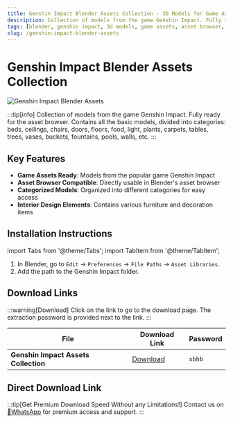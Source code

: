 ```yaml
---
title: Genshin Impact Blender Assets Collection - 3D Models for Game Assets
description: Collection of models from the game Genshin Impact. Fully ready for the asset browser with basic models like beds, chairs, doors, floors, plants, tables, trees, etc.
tags: [blender, genshin impact, 3d models, game assets, asset browser, blender assets, 3d modeling, game development]
slug: /genshin-impact-blender-assets
---
```


# Genshin Impact Blender Assets Collection

![Genshin Impact Blender Assets](https://www.gfxcamp.com/wp-content/uploads/2025/09/Genshin-Impact-Blender-Assets-collection.jpg)

:::tip[info]
Collection of models from the game Genshin Impact. Fully ready for the asset browser. Contains all the basic models, divided into categories: beds, ceilings, chairs, doors, floors, food, light, plants, carpets, tables, trees, vases, buckets, fountains, pools, walls, etc.
:::

## Key Features

- **Game Assets Ready**: Models from the popular game Genshin Impact
- **Asset Browser Compatible**: Directly usable in Blender's asset browser
- **Categorized Models**: Organized into different categories for easy access
- **Interior Design Elements**: Contains various furniture and decoration items

## Installation Instructions

import Tabs from '@theme/Tabs';
import TabItem from '@theme/TabItem';

<Tabs>
  <TabItem value="install" label="Installation Steps" default>
    <ol>
      <li>In Blender, go to <code>Edit</code> → <code>Preferences</code> → <code>File Paths</code> → <code>Asset Libraries</code>.</li>
      <li>Add the path to the Genshin Impact folder.</li>
    </ol>
  </TabItem>
</Tabs>

## Download Links

:::warning[Download]
Click on the link to go to the download page. The extraction password is provided next to the link.
:::

| File                       | Download Link                                                              | Password |
| -------------------------- | -------------------------------------------------------------------------- | -------- |
| **Genshin Impact Assets Collection**  | [Download](https://pan.baidu.com/s/1PHYf0dRsN58EUOMaoWtFqg?pwd=xbhb)        | `xbhb`   |

## Direct Download Link
:::tip[Get Premium Download Speed Without any Limitations!]
Contact us on [💬WhatsApp](https://wa.me/+8613237610083) for premium  access and support.
:::